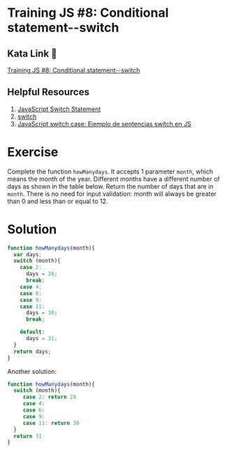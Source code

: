 # Training JS #8: Conditional statement--switch

## Kata Link 🥋

[Training JS #8: Conditional statement--switch](https://www.codewars.com/kata/572059afc2f4612825000d8a/train/javascript)

## Helpful Resources

1. [JavaScript Switch Statement](https://www.w3schools.com/js/js_switch.asp)
2. [switch](https://developer.mozilla.org/en-US/docs/Web/JavaScript/Reference/Statements/switch)
3. [JavaScript switch case: Ejemplo de sentencias switch en JS](https://www.freecodecamp.org/espanol/news/javascript-switch-case-ejemplo-de-sentencias-switch-en-js/)

# Exercise
Complete the function `howManydays`. It accepts 1 parameter `month`, which means the month of the year. Different months have a different number of days as shown in the table below. Return the number of days that are in `month`. There is no need for input validation: month will always be greater than 0 and less than or equal to 12.

# Solution

```js
function howManydays(month){
  var days;
  switch (month){
    case 2:
      days = 28;
      break;
    case 4:
    case 6:
    case 9:
    case 11:
      days = 30;
      break;

    default:
      days = 31;
  }
  return days;
}
```
Another solution:
```js
function howManydays(month){
  switch (month){
     case 2: return 28
     case 4:
     case 6:
     case 9:
     case 11: return 30
  }
  return 31
}
```